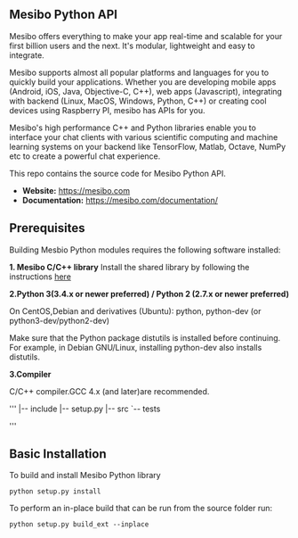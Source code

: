 ## Mesibo Python API
Mesibo offers everything to make your app real-time and scalable for your first billion users and the next. It's modular, lightweight and easy to integrate.

Mesibo supports almost all popular platforms and languages for you to quickly build your applications. Whether you are developing mobile apps (Android, iOS, Java, Objective-C, C++), web apps (Javascript), integrating with backend (Linux, MacOS, Windows, Python, C++) or creating cool devices using Raspberry PI, mesibo has APIs for you.

Mesibo's high performance C++ and Python libraries enable you to interface your chat clients with various scientific computing and machine learning systems on your backend like TensorFlow, Matlab, Octave, NumPy etc to create a powerful chat experience.

This repo contains the source code for Mesibo Python API.

- **Website:** https://mesibo.com
- **Documentation:** https://mesibo.com/documentation/


## Prerequisites
Building Mesbio Python modules requires the following software installed:

**1. Mesibo C/C++ library**
Install the shared library by following the instructions [here](https://mesibo.com/documentation/install/linux/#install-using-the-convenience-script)

**2.Python 3(3.4.x or newer preferred) / Python 2 (2.7.x or newer preferred)**

On CentOS,Debian and derivatives (Ubuntu): python, python-dev (or python3-dev/python2-dev)

Make sure that the Python package distutils is installed before continuing. For example, in Debian GNU/Linux, installing python-dev also installs distutils.

**3.Compiler**

 C/C++ compiler.GCC 4.x (and later)are recommended. 

'''
|-- include
|-- setup.py
|-- src
`-- tests

'''

## Basic Installation
To build and install Mesibo Python library
```
python setup.py install
```

To perform an in-place build that can be run from the source folder run:
```
python setup.py build_ext --inplace
```



